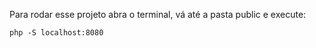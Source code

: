 Para rodar esse projeto abra o terminal, vá até a pasta public e execute:

```
php -S localhost:8080
```